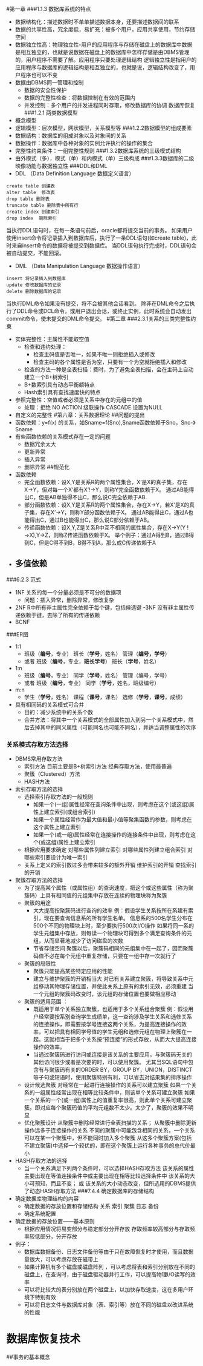 #第一章
###1.1.3 数据库系统的特点
- 数据结构化：描述数据时不单单描述数据本身，还要描述数据间的联系
- 数据的共享性高，冗余度低，易扩充：被多个用户，应用共享使用，节约存储空间
- 数据独立性高：物理独立性-用户的应用程序与存储在磁盘上的数据库中数据是相互独立的，也就是说数据在磁盘上的数据库中怎样存储是由DBMS管理的，用户程序不需要了解。应用程序只要处理逻辑结构
逻辑独立性是指用户的应用程序与数据库的逻辑结构是相互独立的，也就是说，逻辑结构改变了，用户程序也可以不变
- 数据由DBMS同一管理和控制
	- 数据的安全性保护
	- 数据的完整性检查：将数据控制在有效的范围内
	- 并发控制：多个用户的并发进程同时存取，修改数据库的协调
	数据库恢复
###1.2.1 两类数据模型
- 概念模型
- 逻辑模型：层次模型，网状模型，关系模型等
###1.2.2数据模型的组成要素
- 数据结构：数据库的组成对象以及对象间的关系
- 数据操作：数据库中各种对象的实例允许执行的操作的集合
- 完整性约束条件：一组完整性规则
###1.3.2数据库系统的三级模式结构
- 由外模式（多），模式（单）和内模式（单）三级构成
###1.3.3数据库的二级映像功能与数据独立性
###DDL和DML
- DDL （Data Definition Language 数据定义语言）
```
create table 创建表     
alter table  修改表   
drop table 删除表   
truncate table 删除表中所有行     
create index 创建索引   
drop index  删除索引
```
当执行DDL语句时，在每一条语句前后，oracle都将提交当前的事务。
如果用户使用insert命令将记录插入到数据库后，执行了一条DDL语句(如create table)，此时来自insert命令的数据将被提交到数据库。
当DDL语句执行完成时，DDL语句会被自动提交，不能回滚。 

- DML （Data Manipulation Language 数据操作语言） 
```
insert 将记录插入到数据库 
update 修改数据库的记录 
delete 删除数据库的记录
```
当执行DML命令如果没有提交，将不会被其他会话看到。
除非在DML命令之后执行了DDL命令或DCL命令，或用户退出会话，或终止实例，此时系统会自动发出commit命令，使未提交的DML命令提交。
#第二章
###2.3.1关系的三类完整性约束
- 实体完整性：主属性不能取空值
	- 检查和违约处理：
		- 检查主码值是否唯一，如果不唯一则拒绝插入或修改
		- 检查主码的各个属性是否为空，只要有一个为空就拒绝插入和修改
	- 检查的方法一种是全表扫描：费时，为了避免全表扫描，会在主码上自动建立一个B+树索引
	- B+数索引具有动态平衡额特点
	- Hash索引具有查找速度快的特点
- 参照完整性：空值或者必须是关系中存在的元组中的值
	- 处理：拒绝 NO ACTION 级联操作 CASCADE 设置为NULL
- 自定义的完整性
#第六章：关系数据理论
##问题的提出
- 函数依赖：y=f(x) 的关系，如Sname=f(Sno),Sname函数依赖于Sno，Sno-》Sname
- 有些函数依赖的关系模式存在一定的问题
	- 数据冗余太大
	- 更新异常
	- 插入异常
	- 删除异常
##规范化
- 函数依赖
	- 完全函数依赖：设X,Y是关系R的两个属性集合，X’是X的真子集，存在X→Y，但对每一个X’都有X’!→Y，则称Y完全函数依赖于X。
	通过AB能得出C，但是AB单独得不出C，那么说C完全依赖于AB.
	 - 部分函数依赖：设X,Y是关系R的两个属性集合，存在X→Y，若X’是X的真子集，存在X’→Y，则称Y部分函数依赖于X。
	 通过AB能得出C，通过A也能得出C，通过B也能得出C，那么说C部分依赖于AB。
	-  传递函数依赖：设X,Y,Z是关系R中互不相同的属性集合，存在X→Y(Y !→X),Y→Z，则称Z传递函数依赖于X。
	 举个例子：通过A得到B，通过B得到C，但是C得不到B，B得不到A，那么成C传递依赖于A
- 多值依赖
	-  
###6.2.3 范式
- 1NF
	关系的每一个分量必须是不可分的数据项
	- 问题：插入异常，删除异常，修改复杂
- 2NF
	R中所有非主属性完全依赖于每个键，包括候选键
-3NF
没有非主属性传递依赖于键，去除了所有的传递依赖
- BCNF

###ER图
- 1:1
	- 班级（**编号**，专业）
班长（**学号**，姓名）
管理（**编号，学号**）
	- 或者
	班级（**编号**，专业，**班长学号**）
班长（**学号**，姓名）
- 1:n
	- 班级（**编号**，专业）
同学（**学号**，姓名）
管理（编号，学号）
	- 或者
班级（**编号**，专业）
同学（**学号**，姓名，班级编号）
- m:n
	- 学生（**学号**，姓名）
课程（**课号**，课名）
选修（**学号**，**课号**，成绩）
- 具有相同码的关系模式可合并
	- 目的：减少系统中的关系个数
	- 合并方法：将其中一个关系模式的全部属性加入到另一个关系模式中，然后去掉其中的同义属性（可能同名也可能不同名），并适当调整属性的次序
### 关系模式存取方法选择
- DBMS常用存取方法
	- 索引方法
		目前主要是B+树索引方法
		经典存取方法，使用最普遍 
	- 聚簇（Clustered）方法
	- HASH方法
- 索引存取方法的选择
	- 选择索引存取方法的一般规则
		- 如果一个(一组)属性经常在查询条件中出现，则考虑在这个(或这组)属性上建立索引(或组合索引)
		- 如果一个属性经常作为最大值和最小值等聚集函数的参数，则考虑在这个属性上建立索引
		- 如果一个(或一组)属性经常在连接操作的连接条件中出现，则考虑在这个(或这组)属性上建立索引
	- 根据应用要求确定
 对哪些属性列建立索引
 对哪些属性列建立组合索引
 对哪些索引要设计为唯一索引
	- 关系上定义的索引数过多会带来较多的额外开销
维护索引的开销
查找索引的开销
- 聚簇存取方法的选择
	- 为了提高某个属性（或属性组）的查询速度，把这个或这些属性（称为聚簇码）上具有相同值的元组集中存放在连续的物理块称为聚簇
	- 聚簇的用途
		- 大大提高按聚簇码进行查询的效率
例：假设学生关系按所在系建有索引，现在要查询信息系的所有学生名单。
信息系的500名学生分布在500个不同的物理块上时，至少要执行500次I/O操作
如果将同一系的学生元组集中存放，则每读一个物理块可得到多个满足查询条件的元组，从而显著地减少了访问磁盘的次数
 		- 节省存储空间
聚簇以后，聚簇码相同的元组集中在一起了，因而聚簇码值不必在每个元组中重复存储，只要在一组中存一次就行了
	- 聚簇的局限性 
		- 聚簇只能提高某些特定应用的性能
		-  建立与维护聚簇的开销相当大
对已有关系建立聚簇，将导致关系中元组移动其物理存储位置，并使此关系上原有的索引无效，必须重建
当一个元组的聚簇码改变时，该元组的存储位置也要做相应移动
	- 聚簇的适用范围 ：
		- 既适用于单个关系独立聚簇，也适用于多个关系组合聚簇
	例：假设用户经常要按系别查询学生成绩单，这一查询涉及学生关系和选修关系的连接操作，即需要按学号连接这两个关系，为提高连接操作的效率，可以把具有相同学号值的学生元组和选修元组在物理上聚簇在一起。这就相当于把多个关系按“预连接”的形式存放，从而大大提高连接操作的效率。
		- 当通过聚簇码进行访问或连接是该关系的主要应用，与聚簇码无关的其他访问很少或者是次要的时，可以使用聚簇。
尤其当SQL语句中包含有与聚簇码有关的ORDER BY，GROUP BY，UNION，DISTINCT等子句或短语时，使用聚簇特别有利，可以省去对结果集的排序操作
	- 设计候选聚簇 
	对经常在一起进行连接操作的关系可以建立聚簇
如果一个关系的一组属性经常出现在相等比较条件中，则该单个关系可建立聚簇
如果一个关系的一个(或一组)属性上的值重复率很高，则此单个关系可建立聚簇。即对应每个聚簇码值的平均元组数不太少。太少了，聚簇的效果不明显
	- 优化聚簇设计
	从聚簇中删除经常进行全表扫描的关系；
从聚簇中删除更新操作远多于连接操作的关系
不同的聚簇中可能包含相同的关系，一个关系可以在某一个聚簇中，但不能同时加入多个聚簇 
从这多个聚簇方案(包括不建立聚簇)中选择一个较优的，即在这个聚簇上运行各种事务的总代价最小
- HASH存取方法的选择
	- 当一个关系满足下列两个条件时，可以选择HASH存取方法
该关系的属性主要出现在等值连接条件中或主要出现在相等比较选择条件中
该关系的大小可预知，而且不变； 
或
该关系的大小动态改变，但所选用的DBMS提供了动态HASH存取方法
###7.4.4 确定数据库的存储结构
- 确定数据库物理结构的内容
	- 确定数据的存放位置和存储结构
 关系
 索引
 聚簇
 日志
 备份
	- 确定系统配置
- 确定数据的存放位置——基本原则 
	- 根据应用情况将易变部分与稳定部分分开存放
	存取频率较高部分与存取频率较低部分，分开存放
- 例子：
	- 数据库数据备份、日志文件备份等由于只在故障恢复时才使用，而且数据量很大，可以考虑存放在磁带上
	- 如果计算机有多个磁盘或磁盘阵列 ，可以考虑将表和索引分别放在不同的磁盘上，在查询时，由于磁盘驱动器并行工作，可以提高物理I/O读写的效率 
	- 可以将比较大的表分别放在两个磁盘上，以加快存取速度，这在多用户环境下特别有效
	- 可以将日志文件与数据库对象（表、索引等）放在不同的磁盘以改进系统的性能
# 数据库恢复技术
##事务的基本概念
